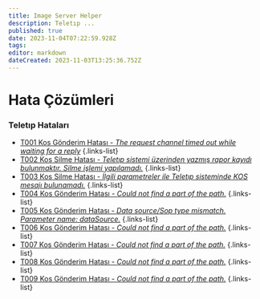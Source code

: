 ```yaml
---
title: Image Server Helper
description: Teletıp ...
published: true
date: 2023-11-04T07:22:59.928Z
tags: 
editor: markdown
dateCreated: 2023-11-03T13:25:36.752Z
---
```


# Hata Çözümleri

### Teletıp Hataları

- [T001 Kos Gönderim Hatası - *The request channel timed out while waiting for a reply*](/Hatalar/T001)
{.links-list}
- [T002 Kos Silme Hatası - *Teletıp sistemi üzerinden yazmış rapor kayıdı bulunmaktır. Silme işlemi yapılamadı.*](/Hatalar/T002)
{.links-list}
- [T003 Kos Silme Hatası - *İlgili parametreler ile Teletıp sisteminde KOS mesajı bulunamadı.*](/Hatalar/T003)
{.links-list}
- [T004 Kos Gönderim Hatası - *Could not find a part of the path.*](/Hatalar/T004)
{.links-list}
- [T005 Kos Gönderim Hatası - *Data source/Sop type mismatch. Parameter name: dataSource.*](/Hatalar/T005)
{.links-list}
- [T006 Kos Gönderim Hatası - *Could not find a part of the path.*](/Hatalar/T006)
{.links-list}
- [T007 Kos Gönderim Hatası - *Could not find a part of the path.*](/Hatalar/T007)
{.links-list}
- [T008 Kos Gönderim Hatası - *Could not find a part of the path.*](/Hatalar/T008)
{.links-list}
- [T009 Kos Gönderim Hatası - *Could not find a part of the path.*](/Hatalar/T009)
{.links-list}


